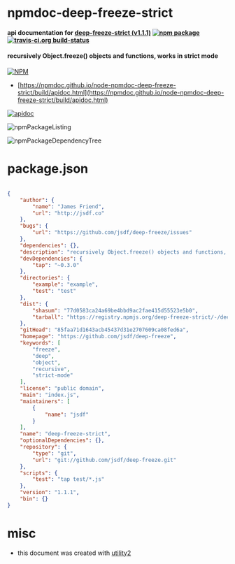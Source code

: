 # npmdoc-deep-freeze-strict

#### api documentation for  [deep-freeze-strict (v1.1.1)](https://github.com/jsdf/deep-freeze)  [![npm package](https://img.shields.io/npm/v/npmdoc-deep-freeze-strict.svg?style=flat-square)](https://www.npmjs.org/package/npmdoc-deep-freeze-strict) [![travis-ci.org build-status](https://api.travis-ci.org/npmdoc/node-npmdoc-deep-freeze-strict.svg)](https://travis-ci.org/npmdoc/node-npmdoc-deep-freeze-strict)

#### recursively Object.freeze() objects and functions, works in strict mode

[![NPM](https://nodei.co/npm/deep-freeze-strict.png?downloads=true&downloadRank=true&stars=true)](https://www.npmjs.com/package/deep-freeze-strict)

- [https://npmdoc.github.io/node-npmdoc-deep-freeze-strict/build/apidoc.html](https://npmdoc.github.io/node-npmdoc-deep-freeze-strict/build/apidoc.html)

[![apidoc](https://npmdoc.github.io/node-npmdoc-deep-freeze-strict/build/screenCapture.buildCi.browser.%252Ftmp%252Fbuild%252Fapidoc.html.png)](https://npmdoc.github.io/node-npmdoc-deep-freeze-strict/build/apidoc.html)

![npmPackageListing](https://npmdoc.github.io/node-npmdoc-deep-freeze-strict/build/screenCapture.npmPackageListing.svg)

![npmPackageDependencyTree](https://npmdoc.github.io/node-npmdoc-deep-freeze-strict/build/screenCapture.npmPackageDependencyTree.svg)



# package.json

```json

{
    "author": {
        "name": "James Friend",
        "url": "http://jsdf.co"
    },
    "bugs": {
        "url": "https://github.com/jsdf/deep-freeze/issues"
    },
    "dependencies": {},
    "description": "recursively Object.freeze() objects and functions, works in strict mode",
    "devDependencies": {
        "tap": "~0.3.0"
    },
    "directories": {
        "example": "example",
        "test": "test"
    },
    "dist": {
        "shasum": "77d0583ca24a69be4bbd9ac2fae415d55523e5b0",
        "tarball": "https://registry.npmjs.org/deep-freeze-strict/-/deep-freeze-strict-1.1.1.tgz"
    },
    "gitHead": "85faa71d1643acb45437d31e2707609ca08fed6a",
    "homepage": "https://github.com/jsdf/deep-freeze",
    "keywords": [
        "freeze",
        "deep",
        "object",
        "recursive",
        "strict-mode"
    ],
    "license": "public domain",
    "main": "index.js",
    "maintainers": [
        {
            "name": "jsdf"
        }
    ],
    "name": "deep-freeze-strict",
    "optionalDependencies": {},
    "repository": {
        "type": "git",
        "url": "git://github.com/jsdf/deep-freeze.git"
    },
    "scripts": {
        "test": "tap test/*.js"
    },
    "version": "1.1.1",
    "bin": {}
}
```



# misc
- this document was created with [utility2](https://github.com/kaizhu256/node-utility2)
